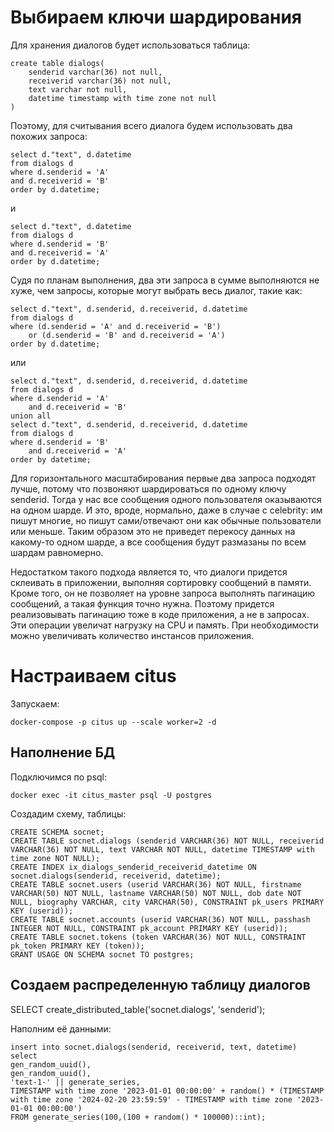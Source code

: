 # Выбираем ключи шардирования
Для хранения диалогов будет использоваться таблица:
```
create table dialogs(
    senderid varchar(36) not null,
    receiverid varchar(36) not null,
    text varchar not null,
    datetime timestamp with time zone not null
)
```

Поэтому, для считывания всего диалога будем использовать два похожих запроса:
```
select d."text", d.datetime
from dialogs d
where d.senderid = 'A'
and d.receiverid = 'B'
order by d.datetime;
```
и
```
select d."text", d.datetime
from dialogs d
where d.senderid = 'B'
and d.receiverid = 'A'
order by d.datetime;
```
Судя по планам выполнения, два эти запроса в сумме выполняются не хуже, чем запросы, которые могут выбрать весь диалог, 
такие как:
```
select d."text", d.senderid, d.receiverid, d.datetime
from dialogs d
where (d.senderid = 'A' and d.receiverid = 'B')
	or (d.senderid = 'B' and d.receiverid = 'A')
order by d.datetime;
```
или
```
select d."text", d.senderid, d.receiverid, d.datetime
from dialogs d
where d.senderid = 'A'
	and d.receiverid = 'B'
union all
select d."text", d.senderid, d.receiverid, d.datetime
from dialogs d
where d.senderid = 'B'
	and d.receiverid = 'A'
order by datetime;
```

Для горизонтального масштабирования первые два запроса подходят лучше, потому что позвоняют шардироваться по одному ключу 
senderid.
Тогда у нас все сообщения одного пользователя оказываются на одном шарде. И это, вроде, нормально, даже в случае с celebrity:
им пишут многие, но пишут сами/отвечают они как обычные пользователи или меньше. Таким образом это не приведет перекосу данных
на какому-то одном шарде, а все сообщения будут размазаны по всем шардам равномерно.

Недостатком такого подхода является то, что диалоги придется склеивать в приложении, выполняя сортировку сообщений в памяти.
Кроме того, он не позволяет на уровне запроса выполнять пагинацию сообщений, а такая
функция точно нужна. Поэтому придется реализовывать пагинацию тоже в коде приложения, а не в запросах.
Эти операции увеличат нагрузку на CPU и память. При необходимости можно увеличивать количество инстансов приложения.

# Настраиваем citus

Запускаем:
```
docker-compose -p citus up --scale worker=2 -d
```

## Наполнение БД

Подключимся по psql:
```
docker exec -it citus_master psql -U postgres
```
Создадим схему, таблицы:

```
CREATE SCHEMA socnet;
CREATE TABLE socnet.dialogs (senderid VARCHAR(36) NOT NULL, receiverid VARCHAR(36) NOT NULL, text VARCHAR NOT NULL, datetime TIMESTAMP with time zone NOT NULL);
CREATE INDEX ix_dialogs_senderid_receiverid_datetime ON socnet.dialogs(senderid, receiverid, datetime);
CREATE TABLE socnet.users (userid VARCHAR(36) NOT NULL, firstname VARCHAR(50) NOT NULL, lastname VARCHAR(50) NOT NULL, dob date NOT NULL, biography VARCHAR, city VARCHAR(50), CONSTRAINT pk_users PRIMARY KEY (userid));
CREATE TABLE socnet.accounts (userid VARCHAR(36) NOT NULL, passhash INTEGER NOT NULL, CONSTRAINT pk_account PRIMARY KEY (userid));
CREATE TABLE socnet.tokens (token VARCHAR(36) NOT NULL, CONSTRAINT pk_token PRIMARY KEY (token));
GRANT USAGE ON SCHEMA socnet TO postgres;
```


## Создаем распределенную таблицу диалогов

SELECT create_distributed_table('socnet.dialogs', 'senderid');

Наполним её данными:
```
insert into socnet.dialogs(senderid, receiverid, text, datetime)
select
gen_random_uuid(),
gen_random_uuid(),
'text-1-' || generate_series,
TIMESTAMP with time zone '2023-01-01 00:00:00' + random() * (TIMESTAMP with time zone '2024-02-20 23:59:59' - TIMESTAMP with time zone '2023-01-01 00:00:00')
FROM generate_series(100,(100 + random() * 100000)::int);
```
